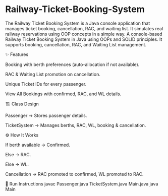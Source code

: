 # Railway-Ticket-Booking-System
The Railway Ticket Booking System is a Java console application that manages ticket booking, cancellation, RAC, and waiting list. It simulates real railway reservations using OOP concepts in a simple way.
A console-based Railway Ticket Booking System in Java using OOPs and SOLID principles. It supports booking, cancellation, RAC, and Waiting List management.

✨ Features

Booking with berth preferences (auto-allocation if not available).

RAC & Waiting List promotion on cancellation.

Unique Ticket IDs for every passenger.

View All Bookings with confirmed, RAC, and WL details.

🏗️ Class Design

Passenger → Stores passenger details.

TicketSystem → Manages berths, RAC, WL, booking & cancellation.

⚙️ How It Works

If berth available → Confirmed.

Else → RAC.

Else → WL.

Cancellation → RAC promoted to confirmed, WL promoted to RAC.

🚀 Run Instructions
javac Passenger.java TicketSystem.java Main.java
java Main
